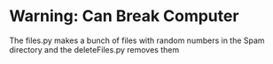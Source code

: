 # Warning: Can Break Computer
The files.py makes a bunch of files with random numbers in the Spam directory and the deleteFiles.py removes them
